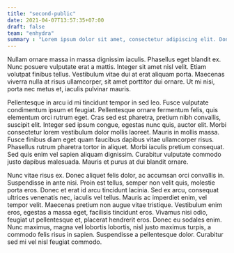 ```yaml
---
title: "second-public"
date: 2021-04-07T13:57:35+07:00
draft: false
team: "enhydra"
summary : "Lorem ipsum dolor sit amet, consectetur adipiscing elit. Donec faucibus erat ac sapien accumsan feugiat. Nullam tincidunt egestas ex"
---
```


Nullam ornare massa in massa dignissim iaculis. Phasellus eget blandit ex. Nunc posuere vulputate erat a mattis. Integer sit amet nisl velit. Etiam volutpat finibus tellus. Vestibulum vitae dui at erat aliquam porta. Maecenas viverra nulla at risus ullamcorper, sit amet porttitor dui ornare. Ut mi nisi, porta nec metus et, iaculis pulvinar mauris.

Pellentesque in arcu id mi tincidunt tempor in sed leo. Fusce vulputate condimentum ipsum et feugiat. Pellentesque ornare fermentum felis, quis elementum orci rutrum eget. Cras sed est pharetra, pretium nibh convallis, suscipit elit. Integer sed ipsum congue, egestas nunc quis, auctor elit. Morbi consectetur lorem vestibulum dolor mollis laoreet. Mauris in mollis massa. Fusce finibus diam eget quam faucibus dapibus vitae ullamcorper risus. Phasellus rutrum pharetra tortor in aliquet. Morbi iaculis pretium consequat. Sed quis enim vel sapien aliquam dignissim. Curabitur vulputate commodo justo dapibus malesuada. Mauris et purus at dui blandit ornare.

Nunc vitae risus ex. Donec aliquet felis dolor, ac accumsan orci convallis in. Suspendisse in ante nisi. Proin est tellus, semper non velit quis, molestie porta eros. Donec et erat id arcu tincidunt lacinia. Sed ex arcu, consequat ultrices venenatis nec, iaculis vel tellus. Mauris ac imperdiet enim, vel tempor velit. Maecenas pretium non augue vitae tristique. Vestibulum enim eros, egestas a massa eget, facilisis tincidunt eros. Vivamus nisi odio, feugiat ut pellentesque et, placerat hendrerit eros. Donec eu sodales enim. Nunc maximus, magna vel lobortis lobortis, nisl justo maximus turpis, a commodo felis risus in sapien. Suspendisse a pellentesque dolor. Curabitur sed mi vel nisl feugiat commodo.
